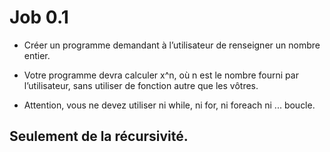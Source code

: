 # Job 0.1

* Créer un programme demandant à l’utilisateur de renseigner un nombre entier. 

* Votre programme devra calculer x^n, où n est le nombre fourni par l’utilisateur, sans utiliser de fonction autre que les vôtres. 

* Attention, vous ne devez utiliser ni while, ni for, ni foreach 
ni ... boucle. 

## Seulement de la récursivité.